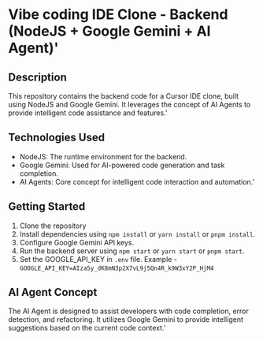 # Vibe coding IDE Clone - Backend (NodeJS + Google Gemini + AI Agent)' 

## Description
This repository contains the backend code for a Cursor IDE clone, built using NodeJS and Google Gemini. It leverages the concept of AI Agents to provide intelligent code assistance and features.' 

## Technologies Used
*   NodeJS: The runtime environment for the backend.
*   Google Gemini: Used for AI-powered code generation and task completion.
*   AI Agents: Core concept for intelligent code interaction and automation.' 

## Getting Started
1. Clone the repository
2. Install dependencies using `npm install` or `yarn install` or `pnpm install`.
3. Configure Google Gemini API keys.
4. Run the backend server using `npm start` or `yarn start` or `pnpm start`.
5. Set the GOOGLE_API_KEY in `.env` file. Example - `GOOGLE_API_KEY=AIzaSy_dK8mN3p2X7vL9j5Qn4R_k9W3xY2P_HjM4`

## AI Agent Concept
The AI Agent is designed to assist developers with code completion, error detection, and refactoring. It utilizes Google Gemini to provide intelligent suggestions based on the current code context.' 

